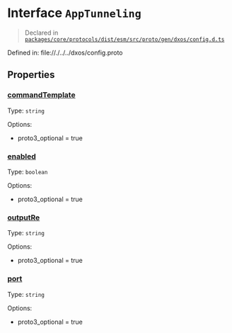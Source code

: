 # Interface `AppTunneling`
> Declared in [`packages/core/protocols/dist/esm/src/proto/gen/dxos/config.d.ts`]()

Defined in:
   file://./../../dxos/config.proto
## Properties
### [commandTemplate]()
Type: <code>string</code>

Options:
  - proto3_optional = true
### [enabled]()
Type: <code>boolean</code>

Options:
  - proto3_optional = true
### [outputRe]()
Type: <code>string</code>

Options:
  - proto3_optional = true
### [port]()
Type: <code>string</code>

Options:
  - proto3_optional = true